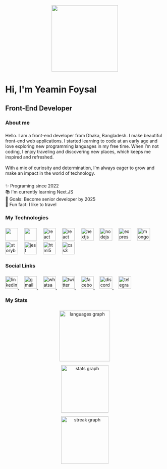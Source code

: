 <div align="center">
  <img height="210" src="https://i.postimg.cc/sXnfqPDB/Yeamin-Foysal.png"  />
</div>

###

<h1 align="left">Hi, I'm Yeamin Foysal</h1>

###

<h2 align="left">Front-End Developer</h2>

###

<h3 align="left">About me</h3>

###

<p align="left">Hello. I am a front-end developer from Dhaka, Bangladesh. I make beautiful front-end web applications. I started learning to code at an early age and love exploring new programming languages in my free time. When I’m not coding, I enjoy traveling and discovering new places, which keeps me inspired and refreshed.<br><br>With a mix of curiosity and determination, I’m always eager to grow and make an impact in the world of technology.</p>

###

<p align="left">✨ Programing since  2022<br>📚 I'm currently learning Next.JS<br>🎯 Goals: Become senior developer by 2025<br>🎲 Fun fact: I like to travel</p>

###

<h3 align="left">My Technologies</h3>

###

<div align="left">
  <img src="https://cdn.jsdelivr.net/gh/devicons/devicon/icons/javascript/javascript-original.svg" height="40" width="40 alt="javascript logo"  />
  <img width="12" />
  <img src="https://cdn.jsdelivr.net/gh/devicons/devicon/icons/typescript/typescript-original.svg" height="40" width="40 alt="typescript logo"  />
  <img width="12" />
  <img src="https://cdn.jsdelivr.net/gh/devicons/devicon/icons/react/react-original.svg" height="40" width="40" alt="react logo"  />
  <img width="12" />
  <img src="https://cdn.jsdelivr.net/gh/devicons/devicon/icons/redux/redux-original.svg" height="40" width="40" alt="react logo"  />
  <img width="12" />
  <img src="https://cdn.jsdelivr.net/gh/devicons/devicon/icons/nextjs/nextjs-original.svg" height="40" width="40" alt="nextjs logo"  />
  <img width="12" />
  <img src="https://cdn.jsdelivr.net/gh/devicons/devicon/icons/nodejs/nodejs-original.svg" height="40" width="40" alt="nodejs logo"  />
  <img width="12" />
  <img src="https://cdn.jsdelivr.net/gh/devicons/devicon/icons/express/express-original.svg" height="40" width="40" alt="express logo"  />
  <img width="12" />
  <img src="https://cdn.jsdelivr.net/gh/devicons/devicon/icons/mongodb/mongodb-original.svg" height="40" width="40" alt="mongodb logo"  />
  <img width="12" />
  <img src="https://cdn.jsdelivr.net/gh/devicons/devicon/icons/storybook/storybook-original.svg" height="40" width="40" alt="storybook logo"  />
  <img width="12" />
  <img src="https://cdn.jsdelivr.net/gh/devicons/devicon/icons/jest/jest-plain.svg" height="40" width="40" alt="jest logo"  />
  <img width="12" />
  <img src="https://cdn.jsdelivr.net/gh/devicons/devicon/icons/html5/html5-original.svg" height="40" width="40" alt="html5 logo"  />
  <img width="12" />
  <img src="https://cdn.jsdelivr.net/gh/devicons/devicon/icons/css3/css3-original.svg" height="40" width="40" alt="css3 logo"  />
</div>

###

<h3 align="left">Social Links</h3>

###

<div align="left">
  <a href="https://www.linkedin.com/in/yeamin-foysal" target="_blank">
    <img src="https://raw.githubusercontent.com/maurodesouza/profile-readme-generator/master/src/assets/icons/social/linkedin/default.svg" width="40" height="40" alt="linkedin logo"  />
  </a>
  <img width="12" />
  <a href="mailto:yeaminfoysal14@gmail.com" target="_blank">
    <img src="https://raw.githubusercontent.com/maurodesouza/profile-readme-generator/master/src/assets/icons/social/gmail/default.svg" width="40" height="40" alt="gmail logo"  />
  </a>
  <img width="12" />
  <a href="https://wa.me/8801609800359" target="_blank">
    <img src="https://raw.githubusercontent.com/maurodesouza/profile-readme-generator/master/src/assets/icons/social/whatsapp/default.svg" width="40" height="40" alt="whatsapp logo"  />
  </a>
  <img width="12" />
  <a href="https://x.com/yeaminfoysal" target="_blank">
    <img src="https://raw.githubusercontent.com/maurodesouza/profile-readme-generator/master/src/assets/icons/social/twitter/default.svg" width="40" height="40" alt="twitter logo"  />
  </a>
  <img width="12" />
  <a href="https://www.facebook.com/ariyan.yeamin.1" target="_blank">
    <img src="https://raw.githubusercontent.com/maurodesouza/profile-readme-generator/master/src/assets/icons/social/facebook/default.svg" width="40" height="40" alt="facebook logo"  />
  </a>
  <img width="12" />
  <a href="https://discord.com/users/1324055369122713621" target="_blank">
    <img src="https://raw.githubusercontent.com/maurodesouza/profile-readme-generator/master/src/assets/icons/social/discord/default.svg" width="40" height="40" alt="discord logo"  />
  </a>
  <img width="12" />
  <a href="https://t.me/yeaminfoysal" target="_blank">
    <img src="https://raw.githubusercontent.com/maurodesouza/profile-readme-generator/master/src/assets/icons/social/telegram/default.svg" width="40" height="40" alt="telegram logo"  />
  </a>
</div>

###

<h3 align="left">My Stats</h3>

###

<div align="center">
  <div style="margin-bottom: 12px;">
    <img src="https://github-readme-stats.vercel.app/api/top-langs?username=yeaminfoysal&locale=en&hide_title=false&layout=compact&card_width=320&langs_count=8&theme=dracula&hide_border=false&order=2" height="160" alt="languages graph" />
  </div>
  <div style="margin-bottom: 12px;">
     <img src="https://github-readme-stats.vercel.app/api?username=yeaminfoysal&hide_title=false&hide_rank=false&show_icons=true&include_all_commits=true&count_private=true&disable_animations=false&theme=dracula&locale=en&hide_border=false&order=1" height="150" alt="stats graph" />
  </div>
  <div>
    <img src="https://streak-stats.demolab.com?user=yeaminfoysal&locale=en&mode=daily&theme=dracula&hide_border=false&border_radius=5&order=3" height="150" alt="streak graph" />
  </div>
</div>


###
